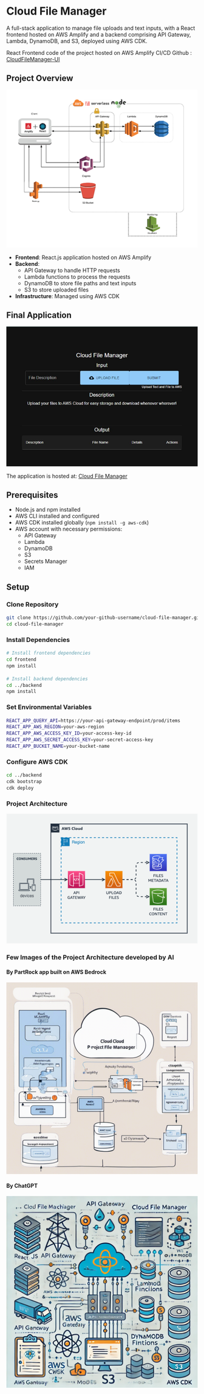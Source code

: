 # Cloud File Manager

A full-stack application to manage file uploads and text inputs, with a React frontend hosted on AWS Amplify and a backend comprising API Gateway, Lambda, DynamoDB, and S3, deployed using AWS CDK.

React Frontend code of the project hosted on AWS Amplify CI/CD Github : [CloudFileManager-UI](https://github.com/docmhvr/CloudFileManager-UI)

## Project Overview
![Cloud File Manager](pics/final.jpg)

- **Frontend**: React.js application hosted on AWS Amplify
- **Backend**: 
  - API Gateway to handle HTTP requests
  - Lambda functions to process the requests
  - DynamoDB to store file paths and text inputs
  - S3 to store uploaded files
- **Infrastructure**: Managed using AWS CDK

## Final Application
![Screenshot](pics/ui.jpg)

The application is hosted at: [Cloud File Manager](https://main.dgqjfnss9vm07.amplifyapp.com/)

## Prerequisites

- Node.js and npm installed
- AWS CLI installed and configured
- AWS CDK installed globally (`npm install -g aws-cdk`)
- AWS account with necessary permissions:
  - API Gateway
  - Lambda
  - DynamoDB
  - S3
  - Secrets Manager
  - IAM

## Setup

### Clone Repository
```sh
git clone https://github.com/your-github-username/cloud-file-manager.git
cd cloud-file-manager
```
### Install Dependencies
```sh
# Install frontend dependencies
cd frontend
npm install

# Install backend dependencies
cd ../backend
npm install
```
### Set Environmental Variables
```sh
REACT_APP_QUERY_API=https://your-api-gateway-endpoint/prod/items
REACT_APP_AWS_REGION=your-aws-region
REACT_APP_AWS_ACCESS_KEY_ID=your-access-key-id
REACT_APP_AWS_SECRET_ACCESS_KEY=your-secret-access-key
REACT_APP_BUCKET_NAME=your-bucket-name
```
### Configure AWS CDK
```sh
cd ../backend
cdk bootstrap
cdk deploy
```
### Project Architecture
![Cloud File Manager Architecture](pics/final2.png)

### Few Images of the Project Architecture developed by AI
#### By PartRock app built on AWS Bedrock
![PartyRock](pics/partyrock.png)
#### By ChatGPT
![ChatGPT](pics/chatgpt.webp)

